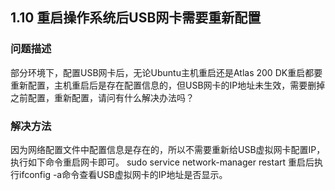 ## 1.10 重启操作系统后USB网卡需要重新配置
### 问题描述
部分环境下，配置USB网卡后，无论Ubuntu主机重启还是Atlas 200 DK重启都要重新配置，主机重启后是存在配置信息的，但USB网卡的IP地址未生效，需要删掉之前配置，重新配置，请问有什么解决办法吗？
### 解决方法
因为网络配置文件中配置信息是存在的，所以不需要重新给USB虚拟网卡配置IP，执行如下命令重启网卡即可。
sudo service network-manager restart
重启后执行ifconfig -a命令查看USB虚拟网卡的IP地址是否显示。
